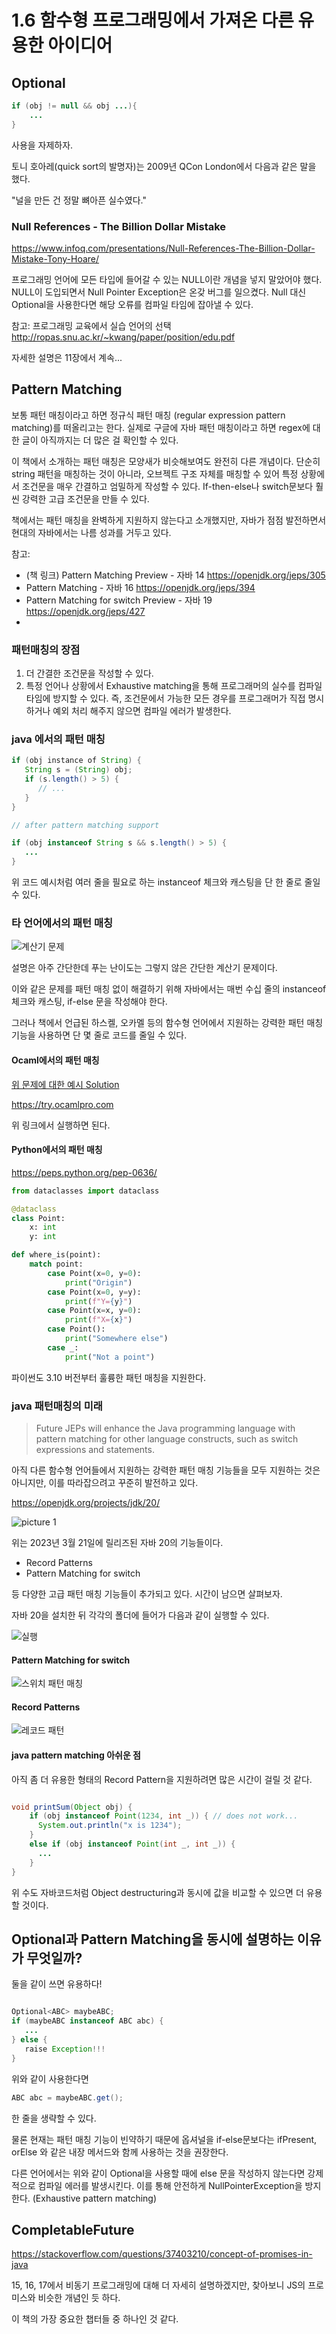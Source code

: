 # 1.6 함수형 프로그래밍에서 가져온 다른 유용한 아이디어

## Optional

```java
if (obj != null && obj ...){
    ...
}
```
사용을 자제하자.

토니 호아레(quick sort의 발명자)는 2009년 QCon London에서 다음과 같은 말을 했다.

"널을 만든 건 정말 뼈아픈 실수였다."

### Null References - The Billion Dollar Mistake

<https://www.infoq.com/presentations/Null-References-The-Billion-Dollar-Mistake-Tony-Hoare/>

프로그래밍 언어에 모든 타입에 들어갈 수 있는 NULL이란 개념을 넣지 말았어야 했다.
NULL이 도입되면서 Null Pointer Exception은 온갖 버그를 일으켰다.
Null 대신 Optional을 사용한다면 해당 오류를 컴파일 타임에 잡아낼 수 있다.

참고: 프로그래밍 교육에서 실습 언어의 선택
<http://ropas.snu.ac.kr/~kwang/paper/position/edu.pdf>

자세한 설명은 11장에서 계속...

## Pattern Matching

보통 패턴 매칭이라고 하면 정규식 패턴 매칭 (regular expression pattern matching)를 떠올리고는 한다. 실제로 구글에 자바 패턴 매칭이라고 하면 regex에 대한 글이 아직까지는 더 많은 걸 확인할 수 있다.

이 책에서 소개하는 패턴 매칭은 모양새가 비슷해보여도 완전히 다른 개념이다.
단순히 string 패턴을 매칭하는 것이 아니라, 오브젝트 구조 자체를 매칭할 수 있어 특정 상황에서 조건문을 매우 간결하고 엄밀하게 작성할 수 있다.
If-then-else나 switch문보다 훨씬 강력한 고급 조건문을 만들 수 있다.

책에서는 패턴 매칭을 완벽하게 지원하지 않는다고 소개했지만, 자바가 점점 발전하면서 현대의 자바에서는 나름 성과를 거두고 있다.

참고:

- (책 링크) Pattern Matching Preview - 자바 14 <https://openjdk.org/jeps/305>
- Pattern Matching - 자바 16 <https://openjdk.org/jeps/394>
- Pattern Matching for switch Preview - 자바 19 <https://openjdk.org/jeps/427>
-

### 패턴매칭의 장점

1. 더 간결한 조건문을 작성할 수 있다.
1. 특정 언어나 상황에서 Exhaustive matching을 통해 프로그래머의 실수를 컴파일 타임에 방지할 수 있다.
   즉, 조건문에서 가능한 모든 경우를 프로그래머가 직접 명시하거나 예외 처리 해주지 않으면 컴파일 에러가 발생한다.

### java 에서의 패턴 매칭

```java
if (obj instance of String) {
   String s = (String) obj;
   if (s.length() > 5) {
      // ...
   }
}

// after pattern matching support

if (obj instanceof String s && s.length() > 5) {
   ...
}
```

위 코드 예시처럼 여러 줄을 필요로 하는 instanceof 체크와 캐스팅을 단 한 줄로 줄일 수 있다.

### 타 언어에서의 패턴 매칭

![계산기 문제](images/20230330163136.png)

설명은 아주 간단한데 푸는 난이도는 그렇지 않은 간단한 계산기 문제이다.

이와 같은 문제를 패턴 매칭 없이 해결하기 위해 자바에서는 매번 수십 줄의 instanceof 체크와 캐스팅, if-else 문을 작성해야 한다.

그러나 책에서 언급된 하스켈, 오카멜 등의 함수형 언어에서 지원하는 강력한 패턴 매칭 기능을 사용하면 단 몇 줄로 코드를 줄일 수 있다.

#### Ocaml에서의 패턴 매칭

[위 문제에 대한 예시 Solution](calculator-ocaml/main.ml)

<https://try.ocamlpro.com>

위 링크에서 실행하면 된다.

#### Python에서의 패턴 매칭

<https://peps.python.org/pep-0636/>

```python
from dataclasses import dataclass

@dataclass
class Point:
    x: int
    y: int

def where_is(point):
    match point:
        case Point(x=0, y=0):
            print("Origin")
        case Point(x=0, y=y):
            print(f"Y={y}")
        case Point(x=x, y=0):
            print(f"X={x}")
        case Point():
            print("Somewhere else")
        case _:
            print("Not a point")
```

파이썬도 3.10 버전부터 훌륭한 패턴 매칭을 지원한다.

### java 패턴매칭의 미래

> Future JEPs will enhance the Java programming language with pattern matching for other language constructs, such as switch expressions and statements.

아직 다른 함수형 언어들에서 지원하는 강력한 패턴 매칭 기능들을 모두 지원하는 것은 아니지만, 이를 따라잡으려고 꾸준히 발전하고 있다.

<https://openjdk.org/projects/jdk/20/>

![picture 1](./images/b77005135cce1d05bb8201f95fb4930d24443b788d294b6aff551d56a06b389a.png)

위는 2023년 3월 21일에 릴리즈된 자바 20의 기능들이다.

- Record Patterns
- Pattern Matching for switch

등 다양한 고급 패턴 매칭 기능들이 추가되고 있다.
시간이 남으면 살펴보자.

자바 20을 설치한 뒤 각각의 폴더에 들어가 다음과 같이 실행할 수 있다.

![실행](images/20230330155439.png)

#### Pattern Matching for switch

![스위치 패턴 매칭](images/20230330171111.png)

#### Record Patterns

![레코드 패턴](images/20230330171242.png)

#### java pattern matching 아쉬운 점

아직 좀 더 유용한 형태의 Record Pattern을 지원하려면 많은 시간이 걸릴 것 같다.

``` java

void printSum(Object obj) {
    if (obj instanceof Point(1234, int _)) { // does not work...
      System.out.println("x is 1234");
    }
    else if (obj instanceof Point(int _, int _)) {
      ...
    }
}

```

위 수도 자바코드처럼 Object destructuring과 동시에 값을 비교할 수 있으면 더 유용할 것이다.


## Optional과 Pattern Matching을 동시에 설명하는 이유가 무엇일까?

둘을 같이 쓰면 유용하다!

``` java

Optional<ABC> maybeABC;
if (maybeABC instanceof ABC abc) {
   ...
} else {
   raise Exception!!!
}

```

위와 같이 사용한다면 
```java
ABC abc = maybeABC.get();
```
한 줄을 생략할 수 있다.

물론 현재는 패턴 매칭 기능이 빈약하기 때문에 옵셔널을 if-else문보다는 ifPresent, orElse 와 같은 내장 메서드와 함께 사용하는 것을 권장한다.

다른 언어에서는 위와 같이 Optional을 사용할 때에 else 문을 작성하지 않는다면 강제적으로 컴파일 에러를 발생시킨다. 이를 통해 안전하게 NullPointerException을 방지한다. (Exhaustive pattern matching)

## CompletableFuture

<https://stackoverflow.com/questions/37403210/concept-of-promises-in-java>

15, 16, 17에서 비동기 프로그래밍에 대해 더 자세히 설명하겠지만, 찾아보니 JS의 프로미스와 비슷한 개념인 듯 하다.

이 책의 가장 중요한 챕터들 중 하나인 것 같다.
